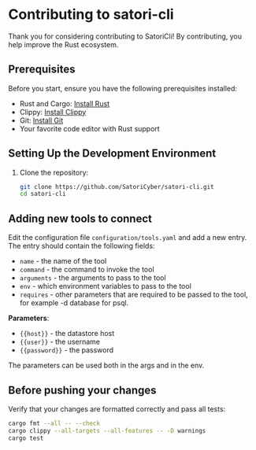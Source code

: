 # Contributing to satori-cli

Thank you for considering contributing to SatoriCli! By contributing, you help improve the Rust ecosystem.

## Prerequisites

Before you start, ensure you have the following prerequisites installed:
- Rust and Cargo: [Install Rust](https://www.rust-lang.org/tools/install)
- Clippy: [Install Clippy](https://github.com/rust-lang/rust-clippy)
- Git: [Install Git](https://git-scm.com/book/en/v2/Getting-Started-Installing-Git)
- Your favorite code editor with Rust support

## Setting Up the Development Environment

1. Clone the repository:
   ```bash
   git clone https://github.com/SatoriCyber/satori-cli.git
   cd satori-cli
   ```

## Adding new tools to connect

Edit the configuration file `configuration/tools.yaml` and add a new entry.
The entry should contain the following fields:
- `name` - the name of the tool
- `command` - the command to invoke the tool
- `arguments` - the arguments to pass to the tool
- `env` - which environment variables to pass to the tool
- `requires` - other parameters that are required to be passed to the tool, for example -d database for psql.

**Parameters**:
- `{{host}}` - the datastore host
- `{{user}}` - the username 
- `{{password}}` - the password

The parameters can be used both in the args and in the env.

## Before pushing your changes
Verify that your changes are formatted correctly and pass all tests:
```bash
cargo fmt --all -- --check
cargo clippy --all-targets --all-features -- -D warnings
cargo test
```

